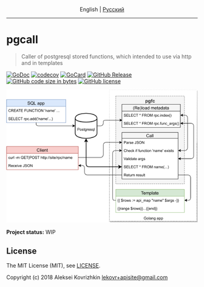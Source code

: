 <p align="center">
  <span>English</span> |
  <a href="README.ru.md#pgcall">Pусский</a>
</p>

---

# pgcall
> Caller of postgresql stored functions, which intended to use via http and in templates

[![GoDoc][gd1]][gd2]
 [![codecov][cc1]][cc2]
 [![GoCard][gc1]][gc2]
 [![GitHub Release][gr1]][gr2]
 [![GitHub code size in bytes][sz]]()
 [![GitHub license][gl1]][gl2]

[cc1]: https://codecov.io/gh/apisite/pgcall/branch/master/graph/badge.svg
[cc2]: https://codecov.io/gh/apisite/pgcall
[gd1]: https://godoc.org/github.com/apisite/pgcall?status.svg
[gd2]: https://godoc.org/github.com/apisite/pgcall
[gc1]: https://goreportcard.com/badge/github.com/apisite/tpl2x
[gc2]: https://goreportcard.com/report/github.com/apisite/pgcall
[gr1]: https://img.shields.io/github/release-pre/apisite/pgcall.svg
[gr2]: https://github.com/apisite/pgcall/releases
[sz]: https://img.shields.io/github/languages/code-size/apisite/pgcall.svg
[gl1]: https://img.shields.io/github/license/apisite/pgcall.svg
[gl2]: LICENSE

<p align="center">
<a target="_blank" rel="noopener noreferrer" href="../src/arch.png"><img src="docs/src/arch.png" title="Архитектура проекта" style="max-width:100%;"></a>
</p>

**Project status:** WIP

## License

The MIT License (MIT), see [LICENSE](LICENSE).

Copyright (c) 2018 Aleksei Kovrizhkin <lekovr+apisite@gmail.com>
